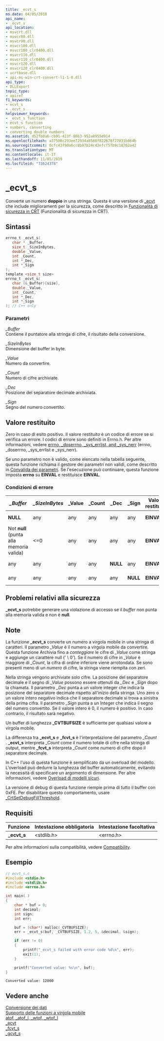 ```yaml
---
title: _ecvt_s
ms.date: 04/05/2018
api_name:
- _ecvt_s
api_location:
- msvcrt.dll
- msvcr80.dll
- msvcr90.dll
- msvcr100.dll
- msvcr100_clr0400.dll
- msvcr110.dll
- msvcr110_clr0400.dll
- msvcr120.dll
- msvcr120_clr0400.dll
- ucrtbase.dll
- api-ms-win-crt-convert-l1-1-0.dll
api_type:
- DLLExport
topic_type:
- apiref
f1_keywords:
- ecvt_s
- _ecvt_s
helpviewer_keywords:
- _ecvt_s function
- ecvt_s function
- numbers, converting
- converting double numbers
ms.assetid: d52fb0a6-cb91-423f-80b3-952a8955d914
ms.openlocfilehash: a37508c293ee72934a8580f822878f27031b864b
ms.sourcegitcommit: 0cfc43f90a6cc8b97b24c42efcf5fb9c18762a42
ms.translationtype: MT
ms.contentlocale: it-IT
ms.lasthandoff: 11/05/2019
ms.locfileid: "73624378"
---
```

# <a name="_ecvt_s"></a>_ecvt_s

Converte un numero **doppio** in una stringa. Questa è una versione di [_ecvt](ecvt.md) che include miglioramenti per la sicurezza, come descritto in [Funzionalità di sicurezza in CRT](../../c-runtime-library/security-features-in-the-crt.md) (Funzionalità di sicurezza in CRT).

## <a name="syntax"></a>Sintassi

```C
errno_t _ecvt_s(
   char * _Buffer,
   size_t _SizeInBytes,
   double _Value,
   int _Count,
   int *_Dec,
   int *_Sign
);
template <size_t size>
errno_t _ecvt_s(
   char (&_Buffer)[size],
   double _Value,
   int _Count,
   int *_Dec,
   int *_Sign
); // C++ only
```

### <a name="parameters"></a>Parametri

*_Buffer*<br/>
Contiene il puntatore alla stringa di cifre, il risultato della conversione.

*_SizeInBytes*<br/>
Dimensione del buffer in byte.

*_Value*<br/>
Numero da convertire.

*_Count*<br/>
Numero di cifre archiviate.

*_Dec*<br/>
Posizione del separatore decimale archiviata.

*_Sign*<br/>
Segno del numero convertito.

## <a name="return-value"></a>Valore restituito

Zero in caso di esito positivo. Il valore restituito è un codice di errore se si verifica un errore. I codici di errore sono definiti in Errno.h. Per altre informazioni, vedere [errno, _doserrno, _sys_errlist, and _sys_nerr](../../c-runtime-library/errno-doserrno-sys-errlist-and-sys-nerr.md) (errno, _doserrno, _sys_errlist e _sys_nerr).

Se uno parametro non è valido, come elencato nella tabella seguente, questa funzione richiama il gestore dei parametri non validi, come descritto in [Convalida dei parametri](../../c-runtime-library/parameter-validation.md). Se l'esecuzione può continuare, questa funzione imposta **errno** su **EINVAL** e restituisce **EINVAL**.

### <a name="error-conditions"></a>Condizioni di errore

|*_Buffer*|*_SizeInBytes*|_Value|_Count|_Dec|_Sign|Valore restituito|Valore nel *buffer*|
|---------------|--------------------|-------------|-------------|-----------|------------|------------------|-----------------------|
|**NULL**|any|any|any|any|any|**EINVAL**|Non modificato.|
|Not **null** (punta alla memoria valida)|<=0|any|any|any|any|**EINVAL**|Non modificato.|
|any|any|any|any|**NULL**|any|**EINVAL**|Non modificato.|
|any|any|any|any|any|**NULL**|**EINVAL**|Non modificato.|

## <a name="security-issues"></a>Problemi relativi alla sicurezza

**_ecvt_s** potrebbe generare una violazione di accesso se il *buffer* non punta alla memoria valida e non è **null**.

## <a name="remarks"></a>Note

La funzione **_ecvt_s** converte un numero a virgola mobile in una stringa di caratteri. Il parametro *_Value* è il numero a virgola mobile da convertire. Questa funzione Archivia fino a *conteggiare* le cifre di *_Value* come stringa e aggiunge un carattere null (' \ 0'). Se il numero di cifre in *_Value* è maggiore di *_Count*, la cifra di ordine inferiore viene arrotondata. Se sono presenti meno di un *numero* di cifre, la stringa viene riempita con zeri.

Nella stringa vengono archiviate solo cifre. La posizione del separatore decimale e il segno di *_Value* possono essere ottenuti da *_Dec* e *_Sign* dopo la chiamata. Il parametro *_Dec* punta a un valore integer che indica la posizione del separatore decimale rispetto all'inizio della stringa. Uno zero o un valore intero negativo indica che il separatore decimale si trova a sinistra della prima cifra. Il parametro *_Sign* punta a un Integer che indica il segno del numero convertito. Se il valore intero è 0, il numero è positivo. In caso contrario, il risultato sarà negativo.

Un buffer di lunghezza **_CVTBUFSIZE** è sufficiente per qualsiasi valore a virgola mobile.

La differenza tra **_ecvt_s** e **_fcvt_s** è l'interpretazione del parametro *_Count* . **_ecvt_s** interpreta *_Count* come il numero totale di cifre nella stringa di output, mentre **_fcvt_s** interpreta *_Count* come numero di cifre dopo il separatore decimale.

In C++ l'uso di questa funzione è semplificato da un overload del modello. L'overload può dedurre la lunghezza del buffer automaticamente, evitando la necessità di specificare un argomento di dimensione. Per altre informazioni, vedere [Overload di modelli sicuri](../../c-runtime-library/secure-template-overloads.md).

La versione di debug di questa funzione riempie prima di tutto il buffer con 0xFE. Per disabilitare questo comportamento, usare [_CrtSetDebugFillThreshold](crtsetdebugfillthreshold.md).

## <a name="requirements"></a>Requisiti

|Funzione|Intestazione obbligatoria|Intestazione facoltativa|
|--------------|---------------------|---------------------|
|**_ecvt_s**|\<stdlib.h>|\<errno.h>|

Per altre informazioni sulla compatibilità, vedere [Compatibility](../../c-runtime-library/compatibility.md).

## <a name="example"></a>Esempio

```C
// ecvt_s.c
#include <stdio.h>
#include <stdlib.h>
#include <errno.h>

int main( )
{
    char * buf = 0;
    int decimal;
    int sign;
    int err;

    buf = (char*) malloc(_CVTBUFSIZE);
    err = _ecvt_s(buf, _CVTBUFSIZE, 1.2, 5, &decimal, &sign);

    if (err != 0)
    {
        printf("_ecvt_s failed with error code %d\n", err);
        exit(1);
    }

    printf("Converted value: %s\n", buf);
}
```

```Output
Converted value: 12000
```

## <a name="see-also"></a>Vedere anche

[Conversione dei dati](../../c-runtime-library/data-conversion.md)<br/>
[Supporto delle funzioni a virgola mobile](../../c-runtime-library/floating-point-support.md)<br/>
[atof, _atof_l, _wtof, _wtof_l](atof-atof-l-wtof-wtof-l.md)<br/>
[_ecvt](ecvt.md)<br/>
[_fcvt_s](fcvt-s.md)<br/>
[_gcvt_s](gcvt-s.md)<br/>
